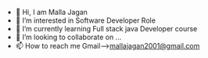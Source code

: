 - 👋 Hi, I am Malla Jagan
- 👀 I’m interested in Software Developer Role 
- 🌱 I’m currently learning Full stack java Developer course
- 💞️ I’m looking to collaborate on ...
- 📫 How to reach me Gmail-->mallajagan2001@gmail.com
                      

<!---
MJagan07/MJagan07 is a ✨ special ✨ repository because its `README.md` (this file) appears on your GitHub profile.
You can click the Preview link to take a look at your changes.
--->
